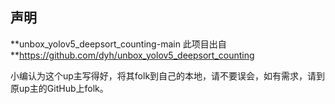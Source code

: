 ## 声明

**unbox_yolov5_deepsort_counting-main   此项目出自    **https://github.com/dyh/unbox_yolov5_deepsort_counting

小编认为这个up主写得好，将其folk到自己的本地，请不要误会，如有需求，请到原up主的GitHub上folk。